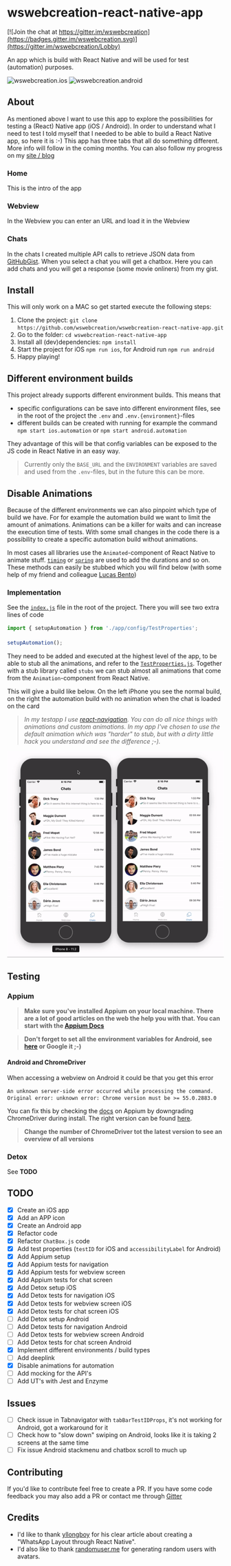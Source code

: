 # wswebcreation-react-native-app

[![Join the chat at https://gitter.im/wswebcreation](https://badges.gitter.im/wswebcreation.svg)](https://gitter.im/wswebcreation/Lobby)

An app which is build with React Native and will be used for test (automation) purposes.


![wswebcreation.ios](./assets/wswebcreation-ios.gif) ![wswebcreation.android](./assets/wswebcreation-android.gif)

## About
As mentioned above I want to use this app to explore the possibilities for testing a (React) Native app (iOS / Android).
In order to understand what I need to test I told myself that I needed to be able to build a React Native app, so here it is :-) 
This app has three tabs that all do something different. More info will follow in the coming months. You can also follow my progress on my [site / blog](http://www.wswebcreation.nl/)

### Home
This is the intro of the app

### Webview
In the Webview you can enter an URL and load it in the Webview

### Chats
In the chats I created multiple API calls to retrieve JSON data from [GitHubGist](https://gist.github.com/wswebcreation). 
When you select a chat you will get a chatbox. Here you can add chats and you will get a response (some movie onliners) from my gist.

## Install
This will only work on a MAC so get started execute the following steps:

1. Clone the project: `git clone https://github.com/wswebcreation/wswebcreation-react-native-app.git`
2. Go to the folder: `cd wswebcreation-react-native-app`
3. Install all (dev)dependencies: `npm install`
4. Start the project for iOS `npm run ios`, for Android run `npm run android`
5. Happy playing!

## Different environment builds
This project already supports different environment builds. This means that

- specific configurations can be save into different environment files, see in the root of the project the `.env` and `.env.{environment}`-files
- different builds can be created with running for example the command `npm start ios.automation` or `npm start android.automation`

They advantage of this will be that config variables can be exposed to the JS code in React Native in an easy way.

> Currently only the `BASE_URL` and the `ENVIRONMENT` variables are saved and used from the `.env`-files, but in the future this can be more.  

## Disable Animations
Because of the different environments we can also pinpoint which type of build we have. For for example the automation build we want to limit the amount of animations.
Animations can be a killer for waits and can increase the execution time of tests. With some small changes in the code there is a possibility to create a specific automation build without animations.

In most cases all libraries use the `Animated`-component of React Native to animate stuff. [`timing`](https://facebook.github.io/react-native/docs/animated.html#timing) or [`spring`](https://facebook.github.io/react-native/docs/animated.html#spring) are used to add the durations and so on.
These methods can easily be stubbed which you will find below (with some help of my friend and colleague [Lucas Bento](https://github.com/lucasbento))

### Implementation
See the [`index.js`](./index.js) file in the root of the project. There you will see two extra lines of code

```js
import { setupAutomation } from './app/config/TestProperties';

setupAutomation();
```

They need to be added and executed at the highest level of the app, to be able to stub all the animations, and refer to the [`TestProperties.js`](./app/config/TestProperties.js). 
Together with a stub library called `stubs` we can stub almost all animations that come from the `Animation`-component from React Native. 

This will give a build like below. On the left iPhone you see the normal build, on the right the automation build with no animation when the chat is loaded on the card

> *In my testapp I use [react-navigation](https://github.com/react-navigation/react-navigation). You can do all nice things with animations and custom animations. In my app I've chosen to use the default animation which was "harder" to stub, but with a dirty little hack you understand and see the difference ;-).* 

![wswebcreation.ios.disable.animation](./assets/wswebcreation-disable-animation.gif)

## Testing

### Appium
>**Make sure you've installed Appium on your local machine. There are a lot of good articles on the web the help you with that. You can start with the [Appium Docs](http://appium.io/docs/en/about-appium/getting-started/)**

>**Don't forget to set all the environment variables for Android, see [here](https://stackoverflow.com/questions/19986214/setting-android-home-enviromental-variable-on-mac-os-x) or Google it ;-)**

#### Android and ChromeDriver
When accessing a webview on Android it could be that you get this error

    An unknown server-side error occurred while processing the command.
    Original error: unknown error: Chrome version must be >= 55.0.2883.0

You can fix this by checking the [docs](https://appium.io/docs/en/writing-running-appium/web/chromedriver/) on Appium by downgrading ChromeDriver during install. The right version can be found [here](https://chromedriver.storage.googleapis.com/2.35/notes.txt). 
 
> **Change the number of ChromeDriver tot the latest version to see an overview of all versions**

### Detox
See **TODO**

## TODO
- [x] Create an iOS app
- [x] Add an APP icon
- [x] Create an Android app
- [x] Refactor code
- [x] Refactor `ChatBox.js` code
- [x] Add test properties (`testID` for iOS and `accessibilityLabel` for Android) 
- [x] Add Appium setup
- [x] Add Appium tests for navigation
- [x] Add Appium tests for webview screen
- [x] Add Appium tests for chat screen 
- [x] Add Detox setup iOS
- [x] Add Detox tests for navigation iOS
- [x] Add Detox tests for webview screen iOS
- [x] Add Detox tests for chat screen iOS
- [ ] Add Detox setup Android
- [ ] Add Detox tests for navigation Android
- [ ] Add Detox tests for webview screen Android
- [ ] Add Detox tests for chat screen Android
- [x] Implement different environments / build types
- [ ] Add deeplink
- [x] Disable animations for automation
- [ ] Add mocking for the API's
- [ ] Add UT's with Jest and Enzyme

## Issues
- [ ] Check issue in Tabnavigator with `tabBarTestIDProps`, it's not working for Android, got a workaround for it
- [ ] Check how to "slow down" swiping on Android, looks like it is taking 2 screens at the same time
- [ ] Fix issue Android stackmenu and chatbox scroll to much up

## Contributing
If you'd like to contribute feel free to create a PR. If you have some code feedback you may also add a PR or contact me through [Gitter](https://gitter.im/wswebcreation)

## Credits
- I'd like to thank [yllongboy](https://medium.com/@yllongboy) for his clear article about creating a "WhatsApp Layout through React Native".
- I'd also like to thank [randomuser.me](https://randomuser.me/) for generating random users with avatars.
